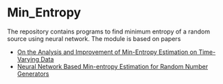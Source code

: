 # Min_Entropy
The repository contains programs to find minimum entropy of a random source using neural network. The module is based on papers

- [On the Analysis and Improvement of Min-Entropy Estimation on Time-Varying Data](https://ieeexplore.ieee.org/abstract/document/8871148) 
- [Neural Network Based Min-entropy Estimation for Random Number Generators](https://link.springer.com/chapter/10.1007/978-3-030-01704-0_13)
